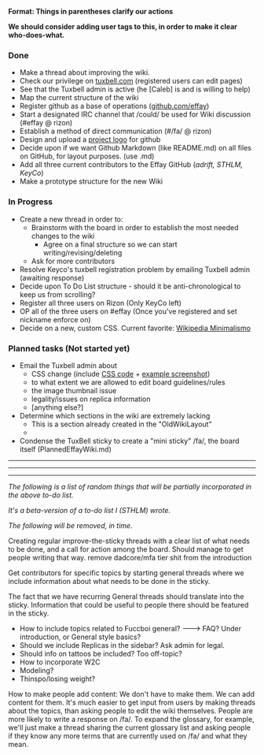 **Format: Things in parentheses clarify our actions**

**We should consider adding user tags to this, in order to make it clear who-does-what.**

### Done
- Make a thread about improving the wiki. 
- Check our privilege on [tuxbell.com](https://tuxbell.com) (registered users can edit pages)
- See that the Tuxbell admin is active (he [Caleb] is and is willing to help)
- Map the current structure of the wiki
- Register github as a base of operations ([github.com/effay](https://http://github.com/effay))
- Start a designated IRC channel that /could/ be used for Wiki discussion (#effay @ rizon)
- Establish a method of direct communication (#/fa/ @ rizon)
- Design and upload a [project logo](https://raw.githubusercontent.com/effay/effay.github.io/master/effaylogo.png) for github 
- Decide upon if we want Github Markdown (like README.md) on all files on GitHub, for layout purposes. (use .md)
- Add all three current contributors to the Effay GitHub (*adrift, STHLM, KeyCo*)
- Make a prototype structure for the new Wiki

### In Progress
- Create a new thread in order to:
  - Brainstorm with the board in order to establish the most needed changes to the wiki
    - Agree on a final structure so we can start writing/revising/deleting
  - Ask for more contributors
- Resolve Keyco's tuxbell registration problem by emailing Tuxbell admin (awaiting response)
- Decide upon To Do List structure - should it be anti-chronological to keep us from scrolling?
- Register all three users on Rizon (Only KeyCo left)
- OP all of the three users on #effay (Once you've registered and set nickname enforce on)
- Decide on a new, custom CSS. Current favorite: [Wikipedia Minimalismo](https://userstyles.org/styles/100852/wikipedia-minimalismo)

### Planned tasks (Not started yet)
- Email the Tuxbell admin about
  - CSS change (include [CSS code](https://raw.githubusercontent.com/effay/effay.github.io/master/tuxbell-minimalismo.css) + [example screenshot](http://a.1339.cf/cxojwj.png))
  - to what extent we are allowed to edit board guidelines/rules
  - the image thumbnail issue
  - legality/issues on replica information
  - [anything else?]
- Determine which sections in the wiki are extremely lacking
  - This is a section already created in the "OldWikiLayout"
  - 
- Condense the TuxBell sticky to create a "mini sticky" /fa/, the board itself (PlannedEffayWiki.md)


---
---
---
*The following is a list of random things that will be partially incorporated in the above to-do list.*

*It's a beta-version of a to-do list I (STHLM) wrote.*

*The following will be removed, in time.*

Creating regular improve-the-sticky threads with a clear list of what needs to be done, and a call for action among the board. Should manage to get people writing that way.
remove dadcore/mfa tier shit from the introduction

Get contributors for specific topics by starting general threads where we include information about what needs to be done in the sticky. 

The fact that we have recurring General threads should translate into the sticky.
Information that could be useful to people there should be featured in the sticky. 
- How to include topics related to Fuccboi general? ---> FAQ? Under introduction, or General style basics?
- Should we include Replicas in the sidebar? Ask admin for legal.
- Should info on tattoos be included? Too off-topic?
- How to incorporate W2C
- Modeling?
- Thinspo/losing weight?

How to make people add content:
We don't have to make them. We can add content for them.
It's much easier to get input from users by making threads about the topics, than asking people to edit the wiki themselves. People are more likely to write a response on /fa/. To expand the glossary, for example, we'll just make a thread sharing the current glossary list and asking people if they know any more terms that are currently used on /fa/ and what they mean.
